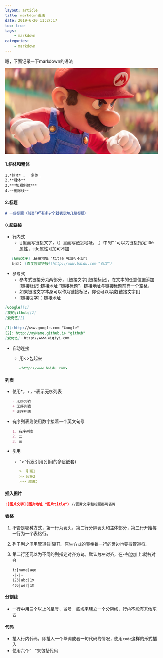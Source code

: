 ```yaml
---
layout: article
title: markdown语法
date: 2019-6-20 11:27:17
toc: true
tags:
	- markdown
categories:
	- markdown
---
```


嗯，下面记录一下markdown的语法

![markdown.png](/images/marie.png)

#### 1.斜体和粗体<!--more-->

```markdown
1.*斜体* ， _斜体_
2.**粗体**
3.***加粗斜体***
4.~~删除线~~
```



#### 2.标题

```markdown
# 一级标题（前面“#”有多少个就表示为几级标题）
```



#### 3.超链接

- 行内式
  - []里面写链接文字，（）里面写链接地址，（）中的“ ”可以为链接指定title属性，title属性可加可不加

```markdown
   [链接文字]（链接地址 "title 可加可不加"）
   比如： [百度官网链接](http://www.baidu.com "百度")
```



- 参考式
  - 参考式链接分为两部分， \[链接文字\]\[链接标记\]，在文本的任意位置添加[链接标记]:链接地址 “链接标题”，链接地址与链接标题前有一个空格。
  - 如果链接文字本身可以作为链接标记，你也可以写成\[链接文字\]\[]  
  - \[链接文字\]：链接地址

```markdown
[Google][1]
[我的github][2]
[爱奇艺][]

[1]:http://www.google.com "Google"
[2]: http://myName.github.io "github"
[爱奇艺]：http://www.aiqiyi.com
```

- 自动连接

  - 用\<>包起来

    ```markdown
    <http://www.baidu.com>
    ```



#### 列表

- 使用*，+，-表示无序列表

  ```markdown
  - 无序列表
  + 无序列表
  * 无序列表
  ```

- 有序列表则使用数字接着一个英文句号

  ```markdown
  1. 有序列表
  2. 二
  3. 三
  ```

- 引用

  - ">"代表引用(引用的多层嵌套)

    ```markdown
    >  引用1
    >> 应用2
    >>> 应用3
    ```



#### 插入图片

```markdown
![图片文字](图片地址 "图片title") //图片文字和标题都可省略
```



#### 表格

1. 不管是哪种方式，第一行为表头，第二行分隔表头和主体部分，第三行开始每一行为一个表格行。

2. 列于列之间用管道符|隔开。原生方式的表格每一行的两边也要有管道符。

3. 第二行还可以为不同的列指定对齐方向。默认为左对齐，在-右边加上:就右对齐

   ```markdown
   id|name|age
   -|-|-
   123|abc|19
   456|wer|18
   ```



#### 分割线

- 一行中用三个以上的星号、减号、底线来建立一个分隔线，行内不能有其他东西



#### 代码

- 插入行内代码，即插入一个单词或者一句代码的情况，使用`code`这样的形式插入
- 使用六个” ` “来包括代码

